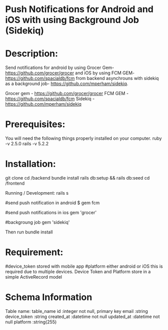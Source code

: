 # Push Notifications for Android and iOS with using Background Job (Sidekiq)

# Description:
Send notifications for android by using Grocer Gem- https://github.com/grocer/grocer and 
iOS by using FCM GEM- https://github.com/spacialdb/fcm from backend asynchrouns with
sidekiq as a background job- https://github.com/mperham/sidekiq.

Grocer gem - https://github.com/grocer/grocer
FCM GEM - https://github.com/spacialdb/fcm
Sidekiq - https://github.com/mperham/sidekiq

# Prerequisites:
You will need the following things properly installed on your computer.
ruby -v 2.5.0
rails -v 5.2.2


# Installation:
git clone <repository-url>
cd <repository>/backend
bundle install
rails db:setup && rails db:seed
cd <repository>/frontend

Running / Development:
rails s

#send push notification in android
$ gem fcm

#send push notifications in ios
gem 'grocer'

#backgroung job
gem 'sidekiq'

Then run bundle install

# Requirement:
#device_token stored with mobile app
#platform either android or iOS this is required due to multiple devices.
Device Token and Platform store in a simple ActiveRecord model

# Schema Information

Table name: table_name
id         :integer          not null, primary key
email      :string
device_token      :string
created_at :datetime         not null
updated_at :datetime         not null
platform   :string(255)
